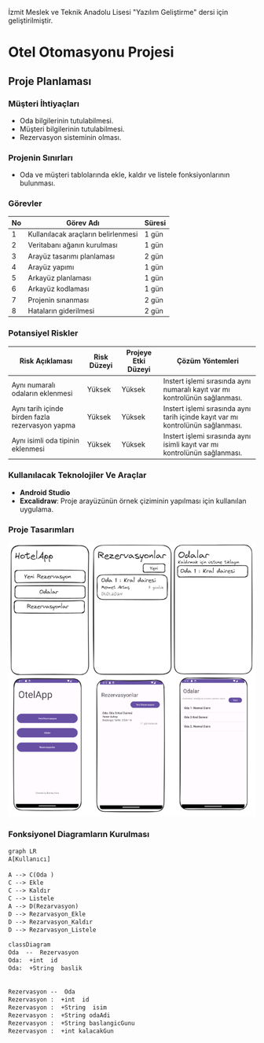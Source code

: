 
İzmit Meslek ve Teknik Anadolu Lisesi  "Yazılım Geliştirme" dersi için geliştirilmiştir. 


# Otel Otomasyonu Projesi
## Proje Planlaması
### Müşteri İhtiyaçları
- Oda bilgilerinin tutulabilmesi.
- Müşteri bilgilerinin tutulabilmesi.
- Rezervasyon sisteminin olması.
### Projenin Sınırları
- Oda ve müşteri tablolarında ekle, kaldır ve listele fonksiyonlarının bulunması.
### Görevler
| No | Görev Adı |Süresi | 
|--|--|--|
| 1 | Kullanılacak araçların belirlenmesi | 1 gün |
| 2 | Veritabanı ağanın kurulması | 1 gün |
| 3 | Arayüz tasarımı planlaması | 2 gün |
| 4 | Arayüz yapımı | 1 gün |
| 5 | Arkayüz planlaması | 1 gün |
| 6 | Arkayüz kodlaması | 1 gün |
| 7 | Projenin sınanması | 2 gün |
| 8 | Hataların giderilmesi | 2 gün |

### Potansiyel Riskler
| Risk Açıklaması | Risk Düzeyi | Projeye Etki Düzeyi | Çözüm Yöntemleri |
|--|--|--|--|
| Aynı numaralı odaların eklenmesi | Yüksek | Yüksek | Instert işlemi sırasında aynı numaralı kayıt var mı kontrolünün sağlanması. |
| Aynı tarih içinde birden fazla rezervasyon yapma | Yüksek | Yüksek | Instert işlemi sırasında aynı tarih içinde kayıt var mı kontrolünün sağlanması. |
| Aynı isimli oda tipinin eklenmesi | Yüksek | Yüksek | Instert işlemi sırasında aynı isimli kayıt var mı kontrolünün sağlanması. |

### Kullanılacak Teknolojiler Ve Araçlar
- **Android Studio**
-  **Excalidraw**: Proje arayüzünün örnek çiziminin yapılması için kullanılan uygulama.

### Proje Tasarımları
![proje görselleri](screens.PNG)

### Fonksiyonel Diagramların Kurulması
```mermaid
graph LR
A[Kullanıcı]

A --> C(Oda )
C --> Ekle
C --> Kaldır
C --> Listele
A --> D(Rezarvasyon)
D --> Rezarvasyon_Ekle
D --> Rezarvasyon_Kaldır
D --> Rezarvasyon_Listele
```

```mermaid
classDiagram
Oda  --  Rezervasyon
Oda:  +int  id
Oda:  +String  baslik


Rezervasyon --  Oda
Rezervasyon :  +int  id
Rezervasyon :  +String  isim
Rezervasyon :  +String odaAdi
Rezervasyon :  +String baslangicGunu
Rezervasyon :  +int kalacakGun




```
